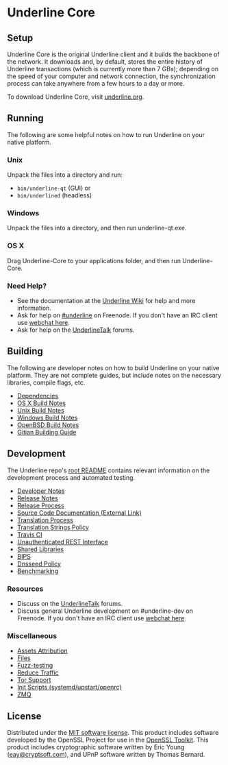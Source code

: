 Underline Core
=============

Setup
---------------------
Underline Core is the original Underline client and it builds the backbone of the network. It downloads and, by default, stores the entire history of Underline transactions (which is currently more than 7 GBs); depending on the speed of your computer and network connection, the synchronization process can take anywhere from a few hours to a day or more.

To download Underline Core, visit [underline.org](https://underline.org).

Running
---------------------
The following are some helpful notes on how to run Underline on your native platform.

### Unix

Unpack the files into a directory and run:

- `bin/underline-qt` (GUI) or
- `bin/underlined` (headless)

### Windows

Unpack the files into a directory, and then run underline-qt.exe.

### OS X

Drag Underline-Core to your applications folder, and then run Underline-Core.

### Need Help?

* See the documentation at the [Underline Wiki](https://underline.info/)
for help and more information.
* Ask for help on [#underline](http://webchat.freenode.net?channels=underline) on Freenode. If you don't have an IRC client use [webchat here](http://webchat.freenode.net?channels=underline).
* Ask for help on the [UnderlineTalk](https://underlinetalk.io/) forums.

Building
---------------------
The following are developer notes on how to build Underline on your native platform. They are not complete guides, but include notes on the necessary libraries, compile flags, etc.

- [Dependencies](dependencies.md)
- [OS X Build Notes](build-osx.md)
- [Unix Build Notes](build-unix.md)
- [Windows Build Notes](build-windows.md)
- [OpenBSD Build Notes](build-openbsd.md)
- [Gitian Building Guide](gitian-building.md)

Development
---------------------
The Underline repo's [root README](/README.md) contains relevant information on the development process and automated testing.

- [Developer Notes](developer-notes.md)
- [Release Notes](release-notes.md)
- [Release Process](release-process.md)
- [Source Code Documentation (External Link)](https://dev.visucore.com/underline/doxygen/)
- [Translation Process](translation_process.md)
- [Translation Strings Policy](translation_strings_policy.md)
- [Travis CI](travis-ci.md)
- [Unauthenticated REST Interface](REST-interface.md)
- [Shared Libraries](shared-libraries.md)
- [BIPS](bips.md)
- [Dnsseed Policy](dnsseed-policy.md)
- [Benchmarking](benchmarking.md)

### Resources
* Discuss on the [UnderlineTalk](https://underlinetalk.io/) forums.
* Discuss general Underline development on #underline-dev on Freenode. If you don't have an IRC client use [webchat here](http://webchat.freenode.net/?channels=underline-dev).

### Miscellaneous
- [Assets Attribution](assets-attribution.md)
- [Files](files.md)
- [Fuzz-testing](fuzzing.md)
- [Reduce Traffic](reduce-traffic.md)
- [Tor Support](tor.md)
- [Init Scripts (systemd/upstart/openrc)](init.md)
- [ZMQ](zmq.md)

License
---------------------
Distributed under the [MIT software license](/COPYING).
This product includes software developed by the OpenSSL Project for use in the [OpenSSL Toolkit](https://www.openssl.org/). This product includes
cryptographic software written by Eric Young ([eay@cryptsoft.com](mailto:eay@cryptsoft.com)), and UPnP software written by Thomas Bernard.
